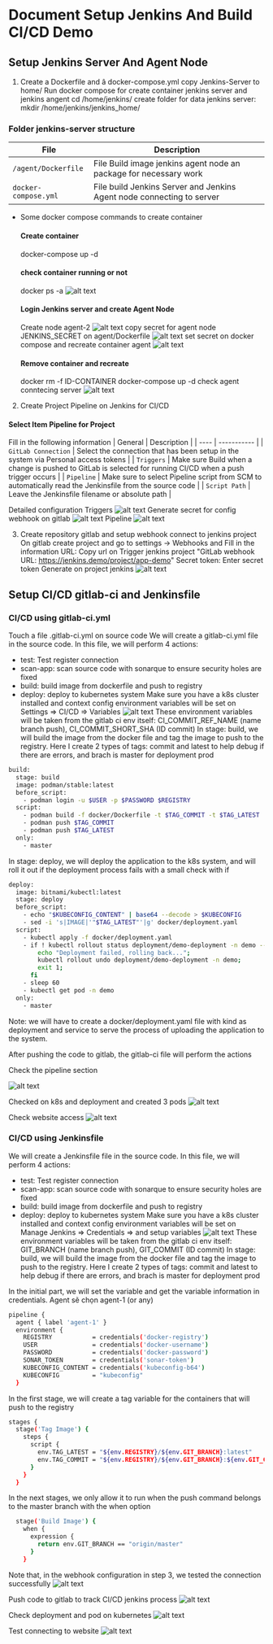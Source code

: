 # Document Setup Jenkins And Build CI/CD Demo
## Setup Jenkins Server And Agent Node
1. Create a Dockerfile  and â docker-compose.yml
 copy Jenkins-Server to home/
 Run docker compose for create container jenkins server and jenkins angent
 cd /home/jenkins/
 create folder for data jenkins server: mkdir /home/jenkins/jenkins_home/
### Folder jenkins-server structure

| File | Description |
| ---- | ----------- |
| `/agent/Dockerfile` | File Build image jenkins agent node an package for necessary work |
| `docker-compose.yml` | File build Jenkins Server and Jenkins Agent node connecting to server |

* Some docker compose commands to create container
    #### Create container
    docker-compose up -d

    #### check container running or not
    docker ps -a
    ![alt text](image/image.png)

    #### Login Jenkins server and create Agent Node
    Create node agent-2
    ![alt text](image/image-1.png)
    copy secret for agent node JENKINS_SECRET on agent/Dockerfile
    ![alt text](image/image-2.png)
    set secret on docker compose and recreate container agent
    ![alt text](image/image-3.png)
    #### Remove container and recreate
    docker rm -f ID-CONTAINER 
    docker-compose up -d
    check agent conntecing server
    ![alt text](image/image-4.png)

2. Create Project Pipeline on Jenkins for CI/CD
#### Select Item  Pipeline for Project
Fill in the following information
| General | Description |
| ---- | ----------- |
| `GitLab Connection` | Select the connection that has been setup in the system via Personal access tokens |
| `Triggers` | Make sure Build when a change is pushed to GitLab is selected for running CI/CD when a push trigger occurs |
| `Pipeline` | Make sure to select Pipeline script from SCM to automatically read the Jenkinsfile from the source code |
| `Script Path` | Leave the Jenkinsfile filename or absolute path |

Detailed configuration
Triggers
![alt text](image/Triggers.png)
Generate secret for config webhook on gitlab
![alt text](image/secret.png)
Pipeline
![alt text](image/Pipeline.png)

3. Create repository gitlab and setup webhook connect to jenkins project
On gitlab create project and go to settings -> Webhooks and Fill in the information
URL: Copy url on Trigger jenkins project "GitLab webhook URL: https://jenkins.demo/project/app-demo"
Secret token: Enter secret token Generate on project jenkins
![alt text](image/webhook.png)

## Setup CI/CD gitlab-ci and Jenkinsfile
### CI/CD using gitlab-ci.yml
Touch a file .gitlab-ci.yml on source code
We will create a gitlab-ci.yml file in the source code.
In this file, we will perform 4 actions: 
  - test: Test register connection
  - scan-app: scan source code with sonarque to ensure security holes are fixed
  - build: build image from dockerfile and push to registry
  - deploy: deploy to kubernetes system
Make sure you have a k8s cluster installed and context config
environment variables will be set on Settings => CI/CD => Variables
![alt text](image/ENV.png)
These environment variables will be taken from the gitlab ci env itself: CI_COMMIT_REF_NAME (name branch push), CI_COMMIT_SHORT_SHA (ID commit)
In stage: build, we will build the image from the docker file and tag the image to push to the registry. Here I create 2 types of tags: commit and latest to help debug if there are errors, and brach is master for deployment prod

  ```bash
  build:
    stage: build
    image: podman/stable:latest
    before_script:
      - podman login -u $USER -p $PASSWORD $REGISTRY
    script:
      - podman build -f docker/Dockerfile -t $TAG_COMMIT -t $TAG_LATEST .
      - podman push $TAG_COMMIT
      - podman push $TAG_LATEST
    only:
      - master
  ```
In stage: deploy, we will deploy the application to the k8s system, and will roll it out if the deployment process fails with a small check with if

  ```bash
  deploy:
    image: bitnami/kubectl:latest
    stage: deploy
    before_script:
      - echo "$KUBECONFIG_CONTENT" | base64 --decode > $KUBECONFIG
      - sed -i 's|IMAGE|'"$TAG_LATEST"'|g' docker/deployment.yaml
    script:
      - kubectl apply -f docker/deployment.yaml
      - if ! kubectl rollout status deployment/demo-deployment -n demo --timeout=60s; then
          echo "Deployment failed, rolling back..."; 
          kubectl rollout undo deployment/demo-deployment -n demo; 
          exit 1;
        fi
      - sleep 60
      - kubectl get pod -n demo
    only:
      - master
  ```

Note: we will have to create a docker/deployment.yaml file with kind as deployment and service to serve the process of uploading the application to the system.

After pushing the code to gitlab, the gitlab-ci file will perform the actions

Check the pipeline section

![alt text](image/pipeline-ci.png)

Checked on k8s and deployment and created 3 pods
![alt text](image/deployment.png)

Check website access
![alt text](image/web.png)

### CI/CD using Jenkinsfile
We will create a Jenkinsfile file in the source code.
In this file, we will perform 4 actions: 
  - test: Test register connection
  - scan-app: scan source code with sonarque to ensure security holes are fixed
  - build: build image from dockerfile and push to registry
  - deploy: deploy to kubernetes system
Make sure you have a k8s cluster installed and context config
environment variables will be set on Manage Jenkins => Credentials => and setup variables
![alt text](image/jenkinenv.png)
These environment variables will be taken from the gitlab ci env itself: GIT_BRANCH (name branch push), GIT_COMMIT (ID commit)
In stage: build, we will build the image from the docker file and tag the image to push to the registry. Here I create 2 types of tags: commit and latest to help debug if there are errors, and brach is master for deployment prod

In the initial part, we will set the variable and get the variable information in credentials. Agent sẽ chọn agent-1 (or any)

  ```bash
  pipeline {
    agent { label 'agent-1' }
    environment {
      REGISTRY           = credentials('docker-registry')
      USER               = credentials('docker-username')
      PASSWORD           = credentials('docker-password')
      SONAR_TOKEN        = credentials('sonar-token')
      KUBECONFIG_CONTENT = credentials('kubeconfig-b64')
      KUBECONFIG         = "kubeconfig"
    }
  ```

In the first stage, we will create a tag variable for the containers that will push to the registry
  ```bash
  stages {
    stage('Tag Image') {
      steps {
        script {
          env.TAG_LATEST = "${env.REGISTRY}/${env.GIT_BRANCH}:latest"
          env.TAG_COMMIT = "${env.REGISTRY}/${env.GIT_BRANCH}:${env.GIT_COMMIT.take(7)}"
        }
      }
    }
  ```
In the next stages, we only allow it to run when the push command belongs to the master branch with the when option
  ```bash
    stage('Build Image') {
      when {
        expression {
          return env.GIT_BRANCH == "origin/master"
        }
      }
  ```

Note that, in the webhook configuration in step 3, we tested the connection successfully
![alt text](image/testwebhook.png)

Push code to gitlab to track CI/CD jenkins process
![alt text](image/jenkinscicd.png)

Check deployment and pod on kubernetes
![alt text](image/jenkinspod.png)

Test connecting to website
![alt text](image/jenkinsweb.png)